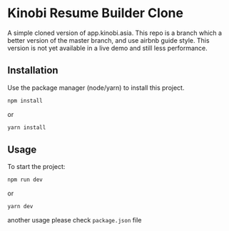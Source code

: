 # Kinobi Resume Builder Clone

A simple cloned version of app.kinobi.asia. This repo is a branch which a better version of the master branch, and use airbnb guide style. This version is not yet available in a live demo and still less performance.

## Installation

Use the package manager (node/yarn) to install this project.

```bash
npm install 
```

or

```bash
yarn install 
```

## Usage

To start the project: 

```bash
npm run dev 
```

or

```bash
yarn dev 
```
another usage please check ```package.json``` file